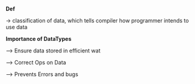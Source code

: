 **Def**

-> classification of data, which tells compiler how programmer intends to use data 

**Importance of DataTypes**

--> Ensure data stored in efficient wat 

--> Correct Ops on Data

--> Prevents Errors and bugs
